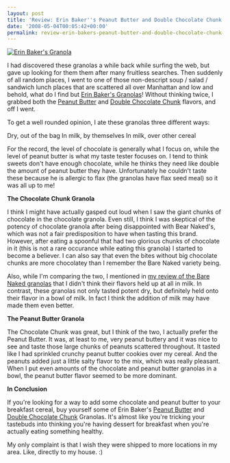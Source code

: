```yaml
---
layout: post
title: 'Review: Erin Baker''s Peanut Butter and Double Chocolate Chunk Granolas'
date: '2008-05-04T00:05:42+00:00'
permalink: review-erin-bakers-peanut-butter-and-double-chocolate-chunk-granolas
---
```

<a href="http://flickr.com/photos/kstar810/2461495153/"><img src="http://farm3.static.flickr.com/2265/2461495153_42bc0ccd8a.jpg?v=0" alt="Erin Baker's Granola" /></a>

I had discovered these granolas a while back while surfing the web, but gave up looking for them them after many fruitless searches. Then suddenly of all random places, I went to one of those non-descript soup / salad / sandwich lunch places that are scattered all over Manhattan and low and behold, what do I find but <a href="http://www.bbcookies.com/pages/Products/Granola/granola_home.html">Erin Baker's Granolas</a>! Without thinking twice, I grabbed both the <a href="http://www.bbcookies.com/shop/product.php?productid=26&cat=5&page=1">Peanut Butter</a> and <a href="http://www.bbcookies.com/shop/product.php?productid=27&cat=5&page=1">Double Chocolate Chunk</a> flavors, and off I went.

To get a well rounded opinion, I ate these granolas three different ways:

Dry, out of the bag
In milk, by themselves
In milk, over other cereal

For the record, the level of chocolate is generally what I focus on, while the level of peanut butter is what my taste tester focuses on. I tend to think sweets don't have enough chocolate, while he thinks they need like double the amount of peanut butter they have. Unfortunately he couldn't taste these because he is allergic to flax (the granolas have flax seed meal) so it was all up to me!

<strong>The Chocolate Chunk Granola</strong>

I think I might have actually gasped out loud when I saw the giant chunks of chocolate in the chocolate granola. Even still, I think I was skeptical of the potency of chocolate granola after being disappointed with Bear Naked's, which was not a fair predisposition to have when tasting this brand. However, after eating a spoonful that had two glorious chunks of chocolate in it (this is not a rare occurance while eating this granola) I started to become a believer. I can also say that even the bites without big chocolate chunks are more chocolatey than I remember the Bare Naked variety being.

Also, while I'm comparing the two, I mentioned in <a href="http://www.cpbgallery.com/2008/03/16/bear-naked-heavenly-chocolate-peanut-butter-granolas/">my review of the Bare Naked granolas</a> that I didn't think their flavors held up at all in milk. In contrast, these granolas not only tasted potent dry, but definitely held onto their flavor in a bowl of milk. In fact I think the addition of milk may have made them even better.

<strong>The Peanut Butter Granola</strong>

The Chocolate Chunk was great, but I think of the two, I actually prefer the Peanut Butter. It was, at least to me, very peanut buttery and it was nice to see and taste those large chunks of peanuts scattered throughout. It tasted like I had sprinkled crunchy peanut butter cookies over my cereal. And the peanuts added just a little salty flavor to the mix, which was really pleasant. When I put even amounts of the chocolate and peanut butter granolas in a bowl, the peanut butter flavor seemed to be more dominant.

<strong>In Conclusion</strong>

If you're looking for a way to add some chocolate and peanut butter to your breakfast cereal, buy yourself some of Erin Baker's <a href="http://www.bbcookies.com/shop/product.php?productid=26&cat=5&page=1">Peanut Butter</a> and <a href="http://www.bbcookies.com/shop/product.php?productid=27&cat=5&page=1">Double Chocolate Chunk</a> Granolas. It's almost like you're tricking your tastebuds into thinking you're having dessert for breakfast when you're actually eating something healthy.

My only complaint is that I wish they were shipped to more locations in my area. Like, directly to my house. :)
